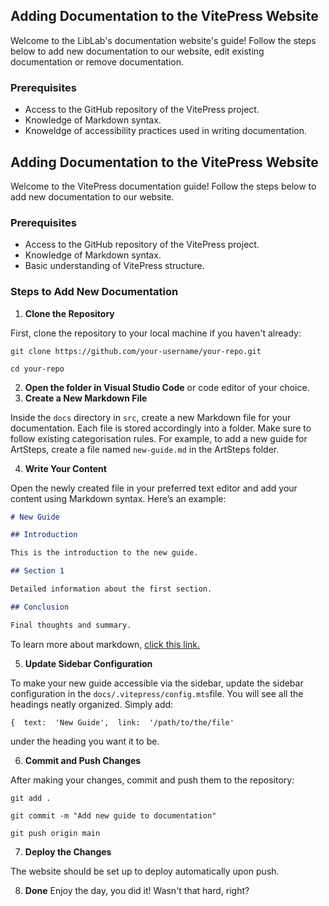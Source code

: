 ## Adding Documentation to the VitePress Website

Welcome to the LibLab's documentation website's guide! Follow the steps below to add new documentation to our website, edit existing documentation or remove documentation.

### Prerequisites

-   Access to the GitHub repository of the VitePress project.
-   Knowledge of Markdown syntax.
-   Knoweldge of accessibility practices used in writing documentation.


## Adding Documentation to the VitePress Website

Welcome to the VitePress documentation guide! Follow the steps below to add new documentation to our website.

### Prerequisites

-   Access to the GitHub repository of the VitePress project.
-   Knowledge of Markdown syntax.
-   Basic understanding of VitePress structure.

### Steps to Add New Documentation

1.  **Clone the Repository**
    
First, clone the repository to your local machine if you haven't already:

```
git clone https://github.com/your-username/your-repo.git
```

```
cd your-repo
```    

2. **Open the folder in Visual Studio Code** or code editor of your choice.
3. **Create a New Markdown File**

Inside the  `docs`  directory in `src`, create a new Markdown file for your documentation. Each file is stored accordingly into a folder. Make sure to follow existing categorisation rules. For example, to add a new guide for ArtSteps, create a file named  `new-guide.md` in the ArtSteps folder.

4. **Write Your Content**

Open the newly created file in your preferred text editor and add your content using Markdown syntax. Here’s an example:

```markdown
# New Guide

## Introduction

This is the introduction to the new guide.

## Section 1

Detailed information about the first section.

## Conclusion

Final thoughts and summary.
```

To learn more about markdown, [click this link.](https://www.markdownguide.org)

5. **Update Sidebar Configuration**

To make your new guide accessible via the sidebar, update the sidebar configuration in the  `docs/.vitepress/config.mts`file. You will see all the headings neatly organized. Simply add:

```
{  text:  'New Guide',  link:  '/path/to/the/file'  
```

under the heading you want it to be. 


6. **Commit and Push Changes**

After making your changes, commit and push them to the repository:

```
git add .
```
```
git commit -m "Add new guide to documentation" 
```
```
git push origin main
```

7. **Deploy the Changes**

The website should be set up to deploy automatically upon push.

8. **Done**
Enjoy the day, you did it! Wasn't that hard, right?
